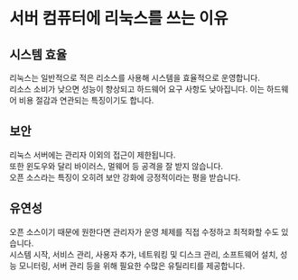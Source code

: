 # 서버 컴퓨터에 리눅스를 쓰는 이유
## 시스템 효율
리눅스는 일반적으로 적은 리소스를 사용해 시스템을 효율적으로 운영합니다.  
리소스 소비가 낮으면 성능이 향상되고 하드웨어 요구 사항도 낮아집니다. 이는 하드웨어 비용 절감과 연관되는 특징이기도 합니다.

## 보안
리눅스 서버에는 관리자 이외의 접근이 제한됩니다.  
또한 윈도우와 달리 바이러스, 멀웨어 등 공격을 잘 받지 않습니다.  
오픈 소스라는 특징이 오히려 보안 강화에 긍정적이라는 평을 받습니다.  

## 유연성
오픈 소스이기 때문에 원한다면 관리자가 운영 체제를 직접 수정하고 최적화할 수도 있습니다.  
시스템 시작, 서비스 관리, 사용자 추가, 네트워킹 및 디스크 관리, 소프트웨어 설치, 성능 모니터링, 서버 관리 등을 위해 필요한 수많은 유틸리티를 제공합니다.